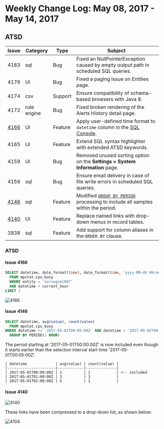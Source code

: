 # Weekly Change Log: May 08, 2017 - May 14, 2017

## ATSD

| Issue| Category    | Type    | Subject              |
|------|-------------|---------|----------------------|
| 4183 | sql | Bug | Fixed an NullPointerException caused by empty output path in scheduled SQL queries. |
| 4176 | UI | Bug | Fixed a paging issue on Entities page. |
| 4174 | csv | Support | Ensure compatibility of schema-based browsers with Java 8. |
| 4172 | rule engine | Bug | Fixed broken rendering of the Alerts History detail page. |
| [4166](#issue-4166) | UI | Feature | Apply user-defined time format to `datetime` column in the [SQL Console](../../sql/sql-console.md). |
| 4165 | UI | Feature | Extend SQL syntax highlighter with extended ATSD keywords. |
| 4159 | UI | Bug | Removed unused sorting option on the **Settings > System Information** page. |
| 4156 | sql | Bug | Ensure email delivery in case of file write errors in scheduled SQL queries. |
| [4146](#issue-4146) | sql | Feature | Modified [`GROUP BY PERIOD`](../../sql/README.md#grouping) processing to include all samples within the period. |
| [4140](#issue-4140) | UI | Feature | Replace named links with drop-down menus in record tables. |
| 3838| sql | Feature | Add support for column aliases in the `ORDER BY` clause. |

### ATSD

#### Issue 4166

```sql
SELECT datetime, date_format(time), date_format(time, 'yyyy-MM-dd HH:mm:ss z')
  FROM mpstat.cpu_busy
  WHERE entity = 'nurswgvml007'
  AND datetime > current_hour
LIMIT 3
```

![4166](./Images/4166.png)

#### Issue 4146

```sql
SELECT datetime, avg(value), count(value)
  FROM mpstat.cpu_busy
WHERE datetime >= '2017-05-01T00:05:00Z' AND datetime < '2017-05-02T00:00:00Z'
  GROUP BY PERIOD(1 HOUR)
```

The period starting at '2017-05-01T00:00:00Z' is now included even though it starts earlier than the selection interval start time '2017-05-01T00:05:00Z'.

```ls
| datetime             | avg(value) | count(value) |
|----------------------|------------|--------------|
| 2017-05-01T00:00:00Z | 1          | 1            | <-- included
| 2017-05-01T01:00:00Z | 3          | 3            |
| 2017-05-01T02:00:00Z | 5          | 1            |
```

#### Issue 4140

![4140](./Images/4140.1.png)

These links have been compressed to a drop-down list, as shown below:

![4104](./Images/4104.2.png)